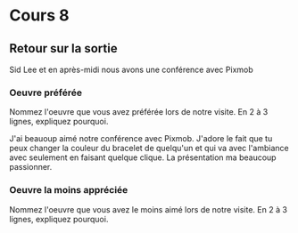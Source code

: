 # Cours 8
## Retour sur la sortie
Sid Lee et en après-midi nous avons une conférence avec Pixmob
### Oeuvre préférée
Nommez l'oeuvre que vous avez préférée lors de notre visite. En 2 à 3 lignes, expliquez pourquoi. 

J'ai beauoup aimé notre conférence avec Pixmob. J'adore le fait que tu peux changer la couleur du bracelet de quelqu'un et qui va avec l'ambiance avec seulement en faisant quelque clique. La présentation ma beaucoup passionner.

### Oeuvre la moins appréciée
Nommez l'oeuvre que vous avez le moins aimé lors de notre visite. En 2 à 3 lignes, expliquez pourquoi. 

